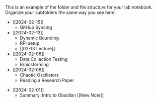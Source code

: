 This is an example of the folder and file structure for your lab notebook.  Organize your subfolders the same way you see here.

- [[2024-02-15]]
	- GitHub Syncing
- [[2024-02-13]]
	- Dynamic Bounding
	- RPI setup 
	- [[02-13 Lecture]]
- [[2024-02-08]]
	- Data Collection Testing
	- Brainstorming
- [[2024-02-06]]
	- Chaotic Oscillators
	- Reading a Research Paper 
* [[2024-02-01]]
	* Summary: Intro to Obsidian [[New Note]]
